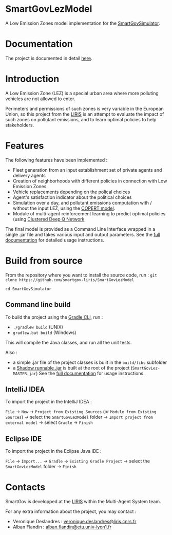 # SmartGovLezModel

A Low Emission Zones model implementation for the
[SmartGovSimulator](https://github.com/smartgov-liris/SmartGovSimulator).

# Documentation
The project is documented in detail [here](https://github.com/AlbanFl/SmartGovLezModel/Extended_doc).

# Introduction

A Low Emission Zone (LEZ) is a special urban area where more polluting vehicles are
not allowed to enter.

Perimeters and permissions of such zones is very variable in the European
Union, so this project from the [LIRIS](https://liris.cnrs.fr/en) is an attempt
to evaluate the impact of such zones on pollutant emissions, and to learn optimal policies
to help stakeholders.

# Features

The following features have been implemented :
- Fleet generation from an input establishment set of private agents and delivery agents
- Creation of neighborhoods with different policies in connection with Low Emission Zones
- Vehicle replacements depending on the polical choices
- Agent's satisfaction indicator about the political choices
- Simulation over a day, and pollutant emissions computation with /
	without the input LEZ, using the [COPERT
	model](https://www.emisia.com/utilities/copert/).
- Module of multi-agent reinforcement learning to predict optimal policies (using 
[Clustered Deep Q Network](https://europe.naverlabs.com/wp-content/uploads/2019/04/Multi-Agent-Learning-and-Coordination-with-Clustered-Deep-Q-Network.pdf)

The final model is provided as a Command Line Interface wrapped in a single .jar file
and takes various input and output parameters. See the
[full documentation](https://github.com/AlbanFl/SmartGovLezModel/Extended_doc) for detailed
usage instructions.

# Build from source

From the repository where you want to install the source code, run :
`git clone https://github.com/smartgov-liris/SmartGovLezModel`

`cd SmartGovSimulator`

## Command line build

To build the project using the [Gradle CLI](https://docs.gradle.org/current/userguide/command_line_interface.html), run :

- `./gradlew build` (UNIX)
- `gradlew.bat build` (Windows)

This will compile the Java classes, and run all the unit tests.

Also :
- a simple .jar file of the project classes is built in the `build/libs` subfolder
- a [Shadow runnable
	.jar](https://imperceptiblethoughts.com/shadow/introduction/) is built at
	the root of the project (`SmartGovLez-MASTER.jar`)
See the
[full documentation](https://github.com/smartgov-liris/SmartGovLezModel/wiki) for
usage instructions.

## IntelliJ IDEA

To import the project in the IntelliJ IDEA :

`File` -> `New` -> `Project from Existing Sources` (or `Module from Existing Sources`) -> select the `SmartGovLezModel` folder -> `Import project from external model` -> select `Gradle` -> `Finish`

## Eclipse IDE

To import the project in the Eclipse Java IDE :

`File` -> `Import...` -> `Gradle` -> `Existing Gradle Project` ->  select the `SmartGovLezModel` folder -> `Finish`<Paste> 


# Contacts

SmartGov is developped at the [LIRIS](https://liris.cnrs.fr/en) within the Multi-Agent System team.

For any extra information about the project, you may contact :
- Veronique Deslandres : veronique.deslandres@liris.cnrs.fr
- Alban Flandin : alban.flandin@etu.univ-lyon1.fr
